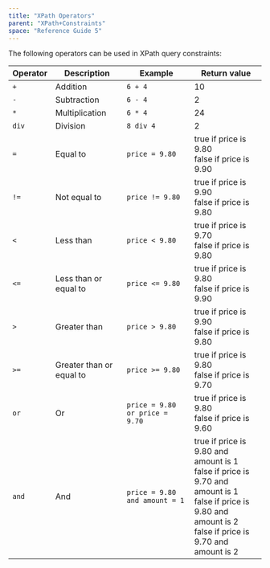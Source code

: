 ```yaml
---
title: "XPath Operators"
parent: "XPath+Constraints"
space: "Reference Guide 5"
---
```



The following operators can be used in XPath query constraints:

<table><thead><tr><th class="confluenceTh">Operator</th><th class="confluenceTh">Description</th><th class="confluenceTh">Example</th><th class="confluenceTh">Return value</th></tr></thead><tbody><tr><td class="confluenceTd"><code>+&nbsp;</code></td><td class="confluenceTd">Addition</td><td class="confluenceTd"><code>6 + 4</code></td><td class="confluenceTd">10</td></tr><tr><td class="confluenceTd"><code>-</code></td><td class="confluenceTd">Subtraction</td><td class="confluenceTd"><code>6 - 4</code></td><td class="confluenceTd">2</td></tr><tr><td class="confluenceTd"><code>*</code></td><td class="confluenceTd">Multiplication</td><td class="confluenceTd"><code>6 * 4</code></td><td class="confluenceTd">24</td></tr><tr><td class="confluenceTd"><code>div</code></td><td class="confluenceTd">Division</td><td class="confluenceTd"><code>8 div 4</code></td><td class="confluenceTd">2</td></tr><tr><td class="confluenceTd"><code>=</code></td><td class="confluenceTd">Equal to</td><td class="confluenceTd"><code>price = 9.80</code></td><td class="confluenceTd">true if price is 9.80<br class="atl-forced-newline">false if price is 9.90</td></tr><tr><td class="confluenceTd"><code>!=</code></td><td class="confluenceTd">Not equal to</td><td class="confluenceTd"><code>price != 9.80</code></td><td class="confluenceTd">true if price is 9.90<br class="atl-forced-newline">false if price is 9.80</td></tr><tr><td class="confluenceTd"><code>&lt;</code></td><td class="confluenceTd">Less than</td><td class="confluenceTd"><code>price &lt; 9.80</code></td><td class="confluenceTd">true if price is 9.70<br class="atl-forced-newline">false if price is 9.80</td></tr><tr><td class="confluenceTd"><code>&lt;=</code></td><td class="confluenceTd">Less than or equal to</td><td class="confluenceTd"><code>price &lt;= 9.80</code></td><td class="confluenceTd">true if price is 9.80<br class="atl-forced-newline">false if price is 9.90</td></tr><tr><td class="confluenceTd"><code>&gt;</code></td><td class="confluenceTd">Greater than</td><td class="confluenceTd"><code>price &gt; 9.80</code></td><td class="confluenceTd">true if price is 9.90<br class="atl-forced-newline">false if price is 9.80</td></tr><tr><td class="confluenceTd"><code>&gt;=</code></td><td class="confluenceTd">Greater than or equal to</td><td class="confluenceTd"><code>price &gt;= 9.80</code></td><td class="confluenceTd">true if price is 9.80<br class="atl-forced-newline">false if price is 9.70</td></tr><tr><td class="confluenceTd"><code>or</code></td><td class="confluenceTd">Or</td><td class="confluenceTd"><code>price = 9.80 or price = 9.70</code></td><td class="confluenceTd">true if price is 9.80<br class="atl-forced-newline">false if price is 9.60</td></tr><tr><td class="confluenceTd"><code>and</code></td><td class="confluenceTd">And</td><td class="confluenceTd"><code>price = 9.80 and amount = 1</code></td><td class="confluenceTd">true if price is 9.80 and amount is 1<br class="atl-forced-newline">false if price is 9.70 and amount is 1<br class="atl-forced-newline">false if price is 9.80 and amount is 2<br class="atl-forced-newline">false if price is 9.70 and amount is 2</td></tr></tbody></table>
